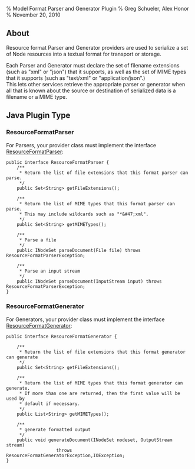 % Model Format Parser and Generator Plugin
% Greg Schueler, Alex Honor
% November 20, 2010

## About
Resource format Parser and Generator providers are used to serialize a set of
Node resources into a textual format for transport or storage.



Each Parser and Generator must declare the set of filename extensions 
(such as "xml" or "json") that it supports, as well as the set of 
MIME types that it supports (such as "text/xml" or "application/json".)  
This lets other services retrieve the appropriate
parser or generator when all that is known about the source or destination 
of serialized data is a filename or a MIME type.

## Java Plugin Type

### ResourceFormatParser

For Parsers, your provider class must implement the interface 
[ResourceFormatParser](javadoc/com/dtolabs/rundeck/core/resources/format/ResourceFormatParser.html):

~~~~~ {.java}
public interface ResourceFormatParser {
    /**
     * Return the list of file extensions that this format parser can parse.
     */
    public Set<String> getFileExtensions();
 
    /**
     * Return the list of MIME types that this format parser can parse. 
     * This may include wildcards such as "*&#47;xml".
     */
    public Set<String> getMIMETypes();
 
    /**
     * Parse a file
     */
    public INodeSet parseDocument(File file) throws ResourceFormatParserException;
 
    /**
     * Parse an input stream
     */
    public INodeSet parseDocument(InputStream input) throws ResourceFormatParserException;
}
~~~~~~~~

### ResourceFormatGenerator

For Generators, your provider class must implement the interface
[ResourceFormatGenerator](../javadoc/com/dtolabs/rundeck/core/resources/format/ResourceFormatGenerator.html):

~~~~~ {.java}
public interface ResourceFormatGenerator {
 
    /**
     * Return the list of file extensions that this format generator can generate
     */
    public Set<String> getFileExtensions();
 
    /**
     * Return the list of MIME types that this format generator can generate. 
     * If more than one are returned, then the first value will be used by 
     * default if necessary.
     */
    public List<String> getMIMETypes();
 
    /**
     * generate formatted output
     */
    public void generateDocument(INodeSet nodeset, OutputStream stream) 
                   throws ResourceFormatGeneratorException,IOException;
}
~~~~~~~~


